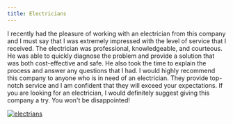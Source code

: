```yaml
---
title: Electricians
---
```


I recently had the pleasure of working with an electrician from this company and I must say that I was extremely impressed with the level of service that I received. The electrician was professional, knowledgeable, and courteous. He was able to quickly diagnose the problem and provide a solution that was both cost-effective and safe. He also took the time to explain the process and answer any questions that I had. I would highly recommend this company to anyone who is in need of an electrician. They provide top-notch service and I am confident that they will exceed your expectations. If you are looking for an electrician, I would definitely suggest giving this company a try. You won't be disappointed!

[![electrians](<https://dabuttonfactory.com/button.png?t=CHECK+SERVICE&f=Noto+Sans-Bold&ts=26&tc=fff&hp=45&vp=20&c=11&bgt=unicolored&bgc=4bd42f>)](<https://londonexpertfinder.com/link>)